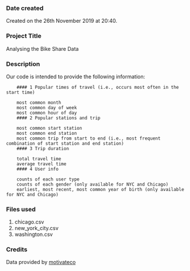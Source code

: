 ### Date created
Created on the 26th November 2019 at 20:40.

### Project Title
Analysing the Bike Share Data

### Description

Our code is intended to provide the following information:

		#### 1 Popular times of travel (i.e., occurs most often in the start time)

		most common month
		most common day of week
		most common hour of day
		#### 2 Popular stations and trip

		most common start station
		most common end station
		most common trip from start to end (i.e., most frequent combination of start station and end station)
		#### 3 Trip duration

		total travel time
		average travel time
		#### 4 User info

		counts of each user type
		counts of each gender (only available for NYC and Chicago)
		earliest, most recent, most common year of birth (only available for NYC and Chicago)

### Files used

1. chicago.csv
2. new_york_city.csv
3. washington.csv

### Credits
Data provided by [motivateco](https://www.motivateco.com/)

